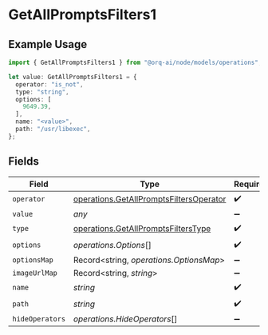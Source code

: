 # GetAllPromptsFilters1

## Example Usage

```typescript
import { GetAllPromptsFilters1 } from "@orq-ai/node/models/operations";

let value: GetAllPromptsFilters1 = {
  operator: "is_not",
  type: "string",
  options: [
    9649.39,
  ],
  name: "<value>",
  path: "/usr/libexec",
};
```

## Fields

| Field                                                                                              | Type                                                                                               | Required                                                                                           | Description                                                                                        |
| -------------------------------------------------------------------------------------------------- | -------------------------------------------------------------------------------------------------- | -------------------------------------------------------------------------------------------------- | -------------------------------------------------------------------------------------------------- |
| `operator`                                                                                         | [operations.GetAllPromptsFiltersOperator](../../models/operations/getallpromptsfiltersoperator.md) | :heavy_check_mark:                                                                                 | N/A                                                                                                |
| `value`                                                                                            | *any*                                                                                              | :heavy_minus_sign:                                                                                 | N/A                                                                                                |
| `type`                                                                                             | [operations.GetAllPromptsFiltersType](../../models/operations/getallpromptsfilterstype.md)         | :heavy_check_mark:                                                                                 | N/A                                                                                                |
| `options`                                                                                          | *operations.Options*[]                                                                             | :heavy_check_mark:                                                                                 | N/A                                                                                                |
| `optionsMap`                                                                                       | Record<string, *operations.OptionsMap*>                                                            | :heavy_minus_sign:                                                                                 | N/A                                                                                                |
| `imageUrlMap`                                                                                      | Record<string, *string*>                                                                           | :heavy_minus_sign:                                                                                 | N/A                                                                                                |
| `name`                                                                                             | *string*                                                                                           | :heavy_check_mark:                                                                                 | N/A                                                                                                |
| `path`                                                                                             | *string*                                                                                           | :heavy_check_mark:                                                                                 | N/A                                                                                                |
| `hideOperators`                                                                                    | *operations.HideOperators*[]                                                                       | :heavy_minus_sign:                                                                                 | N/A                                                                                                |